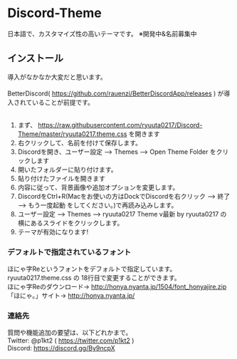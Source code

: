 # Discord-Theme
日本語で、カスタマイズ性の高いテーマです。
※開発中&名前募集中

## インストール
導入がなかなか大変だと思います。<br><br>
BetterDiscord( https://github.com/rauenzi/BetterDiscordApp/releases ) が導入されていることが前提です。<br><br>
1. まず、 https://raw.githubusercontent.com/ryuuta0217/Discord-Theme/master/ryuuta0217.theme.css を開きます<br>
2. 右クリックして、名前を付けて保存します。<br>
3. Discordを開き、ユーザー設定 --> Themes --> Open Theme Folder をクリックします
4. 開いたフォルダーに貼り付けます。<br>
5. 貼り付けたファイルを開きます<br>
6. 内容に従って、背景画像や追加オプションを変更します。<br>
7. DiscordをCtrl+R(Macをお使いの方はDockでDiscordを右クリック --> 終了 --> もう一度起動 をしてください。)で再読み込みします。<br>
8. ユーザー設定 --> Themes --> ryuuta0217 Theme v最新 by ryuuta0217 の横にあるスライドをクリックします。<br>
9. テーマが有効になります!<br>

### デフォルトで指定されているフォント
ほにゃ字Reというフォントをデフォルトで指定しています。<br>
ryuuta0217.theme.css の 18行目で変更することができます。<br>
ほにゃ字Reのダウンロード-> http://honya.nyanta.jp/1504/font_honyajire.zip <br>
「ほにゃ。」サイト-> http://honya.nyanta.jp/ <br>

### 連絡先
質問や機能追加の要望は、以下どれかまで。<br>
Twitter: @p1kt2 ( https://twitter.com/p1kt2 )<br>
Discord: https://discord.gg/By9ncpX <br>